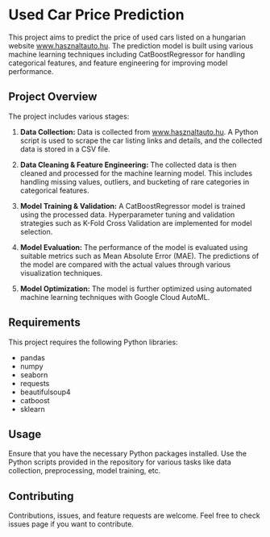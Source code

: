 # Used Car Price Prediction

This project aims to predict the price of used cars listed on a hungarian website www.hasznaltauto.hu. The prediction model is built using various machine learning techniques including CatBoostRegressor for handling categorical features, and feature engineering for improving model performance.

## Project Overview

The project includes various stages:

1. **Data Collection:** Data is collected from www.hasznaltauto.hu. A Python script is used to scrape the car listing links and details, and the collected data is stored in a CSV file.

2. **Data Cleaning & Feature Engineering:** The collected data is then cleaned and processed for the machine learning model. This includes handling missing values, outliers, and bucketing of rare categories in categorical features.

3. **Model Training & Validation:** A CatBoostRegressor model is trained using the processed data. Hyperparameter tuning and validation strategies such as K-Fold Cross Validation are implemented for model selection.

4. **Model Evaluation:** The performance of the model is evaluated using suitable metrics such as Mean Absolute Error (MAE). The predictions of the model are compared with the actual values through various visualization techniques.

5. **Model Optimization:** The model is further optimized using automated machine learning techniques with Google Cloud AutoML.

## Requirements

This project requires the following Python libraries:

- pandas
- numpy
- seaborn
- requests
- beautifulsoup4
- catboost
- sklearn

## Usage

Ensure that you have the necessary Python packages installed. Use the Python scripts provided in the repository for various tasks like data collection, preprocessing, model training, etc.

## Contributing

Contributions, issues, and feature requests are welcome. Feel free to check issues page if you want to contribute.
